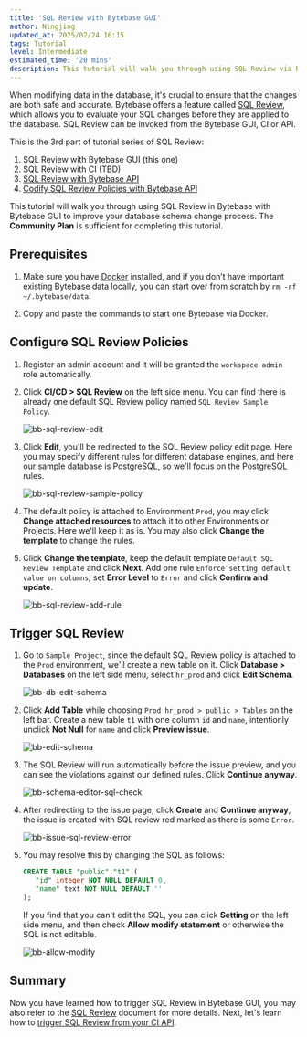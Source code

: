 ```yaml
---
title: 'SQL Review with Bytebase GUI'
author: Ningjing
updated_at: 2025/02/24 16:15
tags: Tutorial
level: Intermediate
estimated_time: '20 mins'
description: This tutorial will walk you through using SQL Review via Bytebase GUI to improve your database schema change process.
---
```


When modifying data in the database, it's crucial to ensure that the changes are both safe and accurate. Bytebase offers a feature called [SQL Review](/docs/sql-review/overview/), which allows you to evaluate your SQL changes before they are applied to the database. SQL Review can be invoked from the Bytebase GUI, CI or API.

This is the 3rd part of tutorial series of SQL Review:

1.  SQL Review with Bytebase GUI (this one)
1.  SQL Review with CI (TBD)
1.  [SQL Review with Bytebase API](/docs/tutorials/sql-review-api/)
1.  [Codify SQL Review Policies with Bytebase API](/docs/tutorials/api-sql-review-policy/)

This tutorial will walk you through using SQL Review in Bytebase with Bytebase GUI to improve your database schema change process. The **Community Plan** is sufficient for completing this tutorial.

## Prerequisites

1. Make sure you have [Docker](https://www.docker.com/) installed, and if you don’t have important existing Bytebase data locally, you can start over from scratch by `rm -rf ~/.bytebase/data`.
1. Copy and paste the commands to start one Bytebase via Docker.

   <IncludeBlock url="/docs/get-started/install/terminal-docker-run-volume"></IncludeBlock>

## Configure SQL Review Policies

1. Register an admin account and it will be granted the `workspace admin` role automatically.

1. Click **CI/CD > SQL Review** on the left side menu. You can find there is already one default SQL Review policy named `SQL Review Sample Policy`.

   ![bb-sql-review-edit](/content/docs/tutorials/sql-review-gui/bb-sql-review-edit.webp)

1. Click **Edit**, you'll be redirected to the SQL Review policy edit page. Here you may specify different rules for different database engines, and here our sample database is PostgreSQL, so we'll focus on the PostgreSQL rules.

   ![bb-sql-review-sample-policy](/content/docs/tutorials/sql-review-gui/bb-sql-review-sample-policy.webp)

1. The default policy is attached to Environment `Prod`, you may click **Change attached resources** to attach it to other Environments or Projects. Here we'll keep it as is. You may also click **Change the template** to change the rules.

1. Click **Change the template**, keep the default template `Default SQL Review Template` and click **Next**. Add one rule `Enforce setting default value on columns`, set **Error Level** to `Error` and click **Confirm and update**.

   ![bb-sql-review-add-rule](/content/docs/tutorials/sql-review-gui/bb-sql-review-add-rule.webp)

## Trigger SQL Review

1. Go to `Sample Project`, since the default SQL Review policy is attached to the `Prod` environment, we'll create a new table on it. Click **Database > Databases** on the left side menu, select `hr_prod` and click **Edit Schema**.

   ![bb-db-edit-schema](/content/docs/tutorials/sql-review-gui/bb-db-edit-schema.webp)

1. Click **Add Table** while choosing `Prod hr_prod > public > Tables` on the left bar. Create a new table `t1` with one column `id` and `name`, intentionly unclick **Not Null** for `name` and click **Preview issue**.

   ![bb-edit-schema](/content/docs/tutorials/sql-review-gui/bb-edit-schema.webp)

1. The SQL Review will run automatically before the issue preview, and you can see the violations against our defined rules. Click **Continue anyway**.

   ![bb-schema-editor-sql-check](/content/docs/tutorials/sql-review-gui/bb-schema-editor-sql-check.webp)

1. After redirecting to the issue page, click **Create** and **Continue anyway**, the issue is created with SQL review red marked as there is some `Error`.

   ![bb-issue-sql-review-error](/content/docs/tutorials/sql-review-gui/bb-issue-sql-review-error.webp)

1. You may resolve this by changing the SQL as follows:

   ```sql
   CREATE TABLE "public"."t1" (
      "id" integer NOT NULL DEFAULT 0,
      "name" text NOT NULL DEFAULT ''
   );
   ```

   If you find that you can't edit the SQL, you can click **Setting** on the left side menu, and then check **Allow modify statement** or otherwise the SQL is not editable.

   ![bb-allow-modify](/content/docs/tutorials/sql-review-gui/bb-allow-modify.webp)

## Summary

Now you have learned how to trigger SQL Review in Bytebase GUI, you may also refer to the [SQL Review](/docs/sql-review/overview) document for more details. Next, let's learn how to [trigger SQL Review from your CI API](/docs/tutorials/sql-review-api/).
